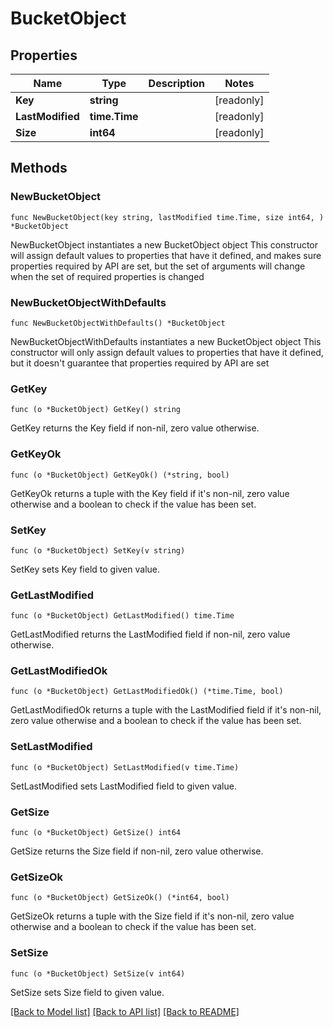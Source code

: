 # BucketObject

## Properties

Name | Type | Description | Notes
------------ | ------------- | ------------- | -------------
**Key** | **string** |  | [readonly] 
**LastModified** | **time.Time** |  | [readonly] 
**Size** | **int64** |  | [readonly] 

## Methods

### NewBucketObject

`func NewBucketObject(key string, lastModified time.Time, size int64, ) *BucketObject`

NewBucketObject instantiates a new BucketObject object
This constructor will assign default values to properties that have it defined,
and makes sure properties required by API are set, but the set of arguments
will change when the set of required properties is changed

### NewBucketObjectWithDefaults

`func NewBucketObjectWithDefaults() *BucketObject`

NewBucketObjectWithDefaults instantiates a new BucketObject object
This constructor will only assign default values to properties that have it defined,
but it doesn't guarantee that properties required by API are set

### GetKey

`func (o *BucketObject) GetKey() string`

GetKey returns the Key field if non-nil, zero value otherwise.

### GetKeyOk

`func (o *BucketObject) GetKeyOk() (*string, bool)`

GetKeyOk returns a tuple with the Key field if it's non-nil, zero value otherwise
and a boolean to check if the value has been set.

### SetKey

`func (o *BucketObject) SetKey(v string)`

SetKey sets Key field to given value.


### GetLastModified

`func (o *BucketObject) GetLastModified() time.Time`

GetLastModified returns the LastModified field if non-nil, zero value otherwise.

### GetLastModifiedOk

`func (o *BucketObject) GetLastModifiedOk() (*time.Time, bool)`

GetLastModifiedOk returns a tuple with the LastModified field if it's non-nil, zero value otherwise
and a boolean to check if the value has been set.

### SetLastModified

`func (o *BucketObject) SetLastModified(v time.Time)`

SetLastModified sets LastModified field to given value.


### GetSize

`func (o *BucketObject) GetSize() int64`

GetSize returns the Size field if non-nil, zero value otherwise.

### GetSizeOk

`func (o *BucketObject) GetSizeOk() (*int64, bool)`

GetSizeOk returns a tuple with the Size field if it's non-nil, zero value otherwise
and a boolean to check if the value has been set.

### SetSize

`func (o *BucketObject) SetSize(v int64)`

SetSize sets Size field to given value.



[[Back to Model list]](../README.md#documentation-for-models) [[Back to API list]](../README.md#documentation-for-api-endpoints) [[Back to README]](../README.md)


